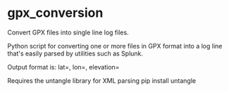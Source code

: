 gpx_conversion
==============

Convert GPX files into single line log files.

Python script for converting one or more files in GPX format into a log line
that's easily parsed by utilities such as Splunk.

Output format is:
<datetime> lat=<latitude>, lon=<longitude>, elevation=<elevation>

Requires the untangle library for XML parsing
    pip install untangle